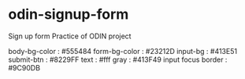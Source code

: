 # odin-signup-form

Sign up form Practice of ODIN project

body-bg-color : #555484
form-bg-color : #23212D
input-bg : #413E51
submit-btn : #8229FF
text : #fff
gray : #413F49
input focus border : #9C90DB
